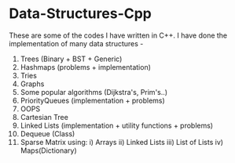 # Data-Structures-Cpp
 These are some of the codes I have written in C++. I have done the implementation of many data structures -   
 1) Trees (Binary + BST + Generic)
 2) Hashmaps (problems + implementation)
 3) Tries
 4) Graphs
 5) Some popular algorithms (Dijkstra's, Prim's..)
 6) PriorityQueues (implementation + problems)
 7) OOPS
 8) Cartesian Tree
 9) Linked Lists (implementation + utility functions + problems)
10) Dequeue (Class)
11) Sparse Matrix using:
  i) Arrays
 ii) Linked Lists
iii) List of Lists
 iv) Maps(Dictionary)
